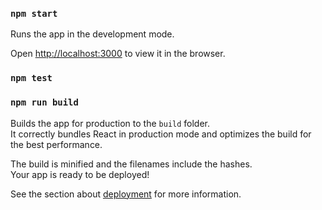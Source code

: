 ### `npm start`

Runs the app in the development mode.<br />

Open [http://localhost:3000](http://localhost:3000) to view it in the browser.

### `npm test`


### `npm run build`

Builds the app for production to the `build` folder.<br />
It correctly bundles React in production mode and optimizes the build for the best performance.

The build is minified and the filenames include the hashes.<br />
Your app is ready to be deployed!

See the section about [deployment](https://facebook.github.io/create-react-app/docs/deployment) for more information.
